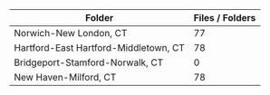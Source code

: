| Folder                                |   Files / Folders |
|---------------------------------------|-------------------|
| Norwich-New London, CT                |                77 |
| Hartford-East Hartford-Middletown, CT |                78 |
| Bridgeport-Stamford-Norwalk, CT       |                 0 |
| New Haven-Milford, CT                 |                78 |